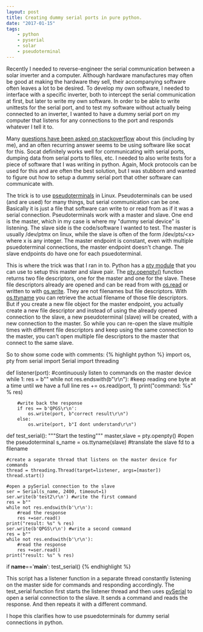 ```yaml
---
layout: post
title: Creating dummy serial ports in pure python.
date: "2017-01-15"
tags: 
    - python
    - pyserial
    - solar
    - pseudoterminal
---
```

Recently I needed to reverse-engineer the serial communication between a solar inverter and a computer. Although hardware manufactures may often be good at making the hardware they sell, their accompanying software often leaves a lot to be desired. To develop my own software, I needed to interface with a specific inverter, both to intercept the serial communication at first, but later to write my own software. In order to be able to write unittests for the serial port, and to test my software without actually being connected to an inverter, I wanted to have a dummy serial port on my computer that listens for any connections to the port and responds whatever I tell it to.

Many [questions have been asked on stackoverflow](http://stackoverflow.com/questions/15173614/how-can-i-use-a-pseudoterminal-in-python-to-emulate-a-serial-port) about this (including by me), and an often recurring answer seems to be using software like socat for this. Socat definitely works well for communicating with serial ports, dumping data from serial ports to files, etc. I needed to also write tests for a piece of software that I was writing in python. Again, Mock protocols can be used for this and are often the best solution, but I was stubborn and wanted to figure out how to setup a dummy serial port that other software can communicate with.

The trick is to use [pseudoterminals](https://en.wikipedia.org/wiki/Pseudoterminal) in Linux. Pseudoterminals can be used (and are used) for many things, but serial communication can be one. Basically it is just a file that software can write to or read from as if it was a serial connection. Pseudoterminals work with a master and slave. One end is the master, which in my case is where my "dummy serial device" is listening. The slave side is the code/software I wanted to test. The master is usually /dev/ptmx on linux, while the slave is often of the form /dev/pts/&lt;x&gt; where x is any integer. The master endpoint is constant, even with multiple psuedoterminal connections, the master endpoint doesn't change. The slave endpoints do have one for each psuedoterminal.

This is where the trick was that I ran in to. Python has a [pty module](https://docs.python.org/3/library/pty.html) that you can use to setup this master and slave pair. The [pty.openpty()](https://docs.python.org/3/library/pty.html#pty.openpty) function returns two file descriptors, one for the master and one for the slave. These file descriptors already are opened and can be read from with [os.read](https://docs.python.org/3/library/os.html#os.read) or written to with [os.write](os.write). They are not filenames but file descriptors. With [os.ttyname](https://docs.python.org/3/library/os.html#os.ttyname) you can retrieve the actual filename of those file descriptors. But if you create a new file object for the master endpoint, you actually create a new file descriptor and instead of using the already opened connection to the slave, a new pseudoterminal (slave) will be created, with a new connection to the master. So while you can re-open the slave multiple times with different file descriptors and keep using the same connection to the master, you can't open multiple file descriptors to the master that connect to the same slave.

So to show some code with comments:
{% highlight python %}
import os, pty
from serial import Serial
import threading

def listener(port):
    #continuously listen to commands on the master device
    while 1:
        res = b""
        while not res.endswith(b"\r\n"):
            #keep reading one byte at a time until we have a full line
            res += os.read(port, 1)
        print("command: %s" % res)

        #write back the response
        if res == b'QPGS\r\n':
            os.write(port, b"correct result\r\n")
        else:
            os.write(port, b"I dont understand\r\n")

def test_serial():
    """Start the testing"""
    master,slave = pty.openpty() #open the pseudoterminal
    s_name = os.ttyname(slave) #translate the slave fd to a filename

    #create a separate thread that listens on the master device for commands
    thread = threading.Thread(target=listener, args=[master])
    thread.start()

    #open a pySerial connection to the slave
    ser = Serial(s_name, 2400, timeout=1)
    ser.write(b'test2\r\n') #write the first command
    res = b""
    while not res.endswith(b'\r\n'):
        #read the response
        res +=ser.read()
    print("result: %s" % res)
    ser.write(b'QPGS\r\n') #write a second command
    res = b""
    while not res.endswith(b'\r\n'):
        #read the response
        res +=ser.read()
    print("result: %s" % res)

if __name__=='__main__':
    test_serial()
{% endhighlight %}

This script has a listener function in a separate thread constantly listening on the master side for commands and responding accordingly. The test_serial function first starts the listener thread and then uses [pySerial](https://pythonhosted.org/pyserial/) to open a serial connection to the slave. It sends a command and reads the response. And then repeats it with a different command.

I hope this clarifies how to use psuedoterminals for dummy serial connections in python.
